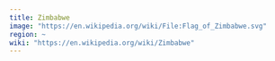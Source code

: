 ```yaml
---
title: Zimbabwe
image: "https://en.wikipedia.org/wiki/File:Flag_of_Zimbabwe.svg"
region: ~
wiki: "https://en.wikipedia.org/wiki/Zimbabwe"
---
```

